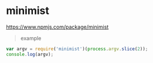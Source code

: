 # minimist 

https://www.npmjs.com/package/minimist

> example


``` js
var argv = require('minimist')(process.argv.slice(2));
console.log(argv);

```
